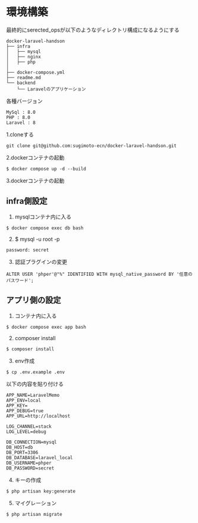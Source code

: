 # 環境構築
最終的にserected_opsが以下のようなディレクトリ構成になるようにする

```
docker-laravel-handson
├── infra
│   ├── mysql
│   ├── nginx
│   ├── php
│  
├── docker-compose.yml
├── readme.md
└── backend
    └── Laravelのアプリケーション
```

各種バージョン

```
MySql : 8.0
PHP : 8.0
Laravel : 8
```
1.cloneする

```
git clone git@github.com:sugimoto-ecn/docker-laravel-handson.git
```


2.dockerコンテナの起動

```
$ docker compose up -d --build
```

3.dockerコンテナの起動


## infra側設定
1. mysqlコンテナ内に入る

```
$ docker compose exec db bash
```
2. $ mysql -u root -p

```
password: secret
```

3. 認証プラグインの変更
```
ALTER USER 'phper'@"%" IDENTIFIED WITH mysql_native_password BY '任意のパスワード';
```

## アプリ側の設定

1. コンテナ内に入る

```
$ docker compose exec app bash
```

2. composer install

```
$ composer install
```

3. env作成

```
$ cp .env.example .env
```
以下の内容を貼り付ける
```
APP_NAME=LaravelMemo
APP_ENV=local
APP_KEY=
APP_DEBUG=true
APP_URL=http://localhost

LOG_CHANNEL=stack
LOG_LEVEL=debug

DB_CONNECTION=mysql
DB_HOST=db
DB_PORT=3306
DB_DATABASE=laravel_local
DB_USERNAME=phper
DB_PASSWORD=secret
```

4. キーの作成

```
$ php artisan key:generate
```

5. マイグレーション

```
$ php artisan migrate
```



